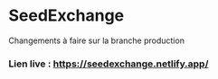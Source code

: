 # SeedExchange

Changements à faire sur la branche production

### Lien live : https://seedexchange.netlify.app/